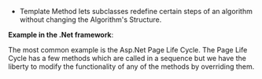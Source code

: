 
- Template Method lets subclasses redefine certain steps of an algorithm
without changing the Algorithm's Structure. 

**Example in the .Net framework**:

The most common example is the Asp.Net Page Life Cycle. The Page Life Cycle has a few methods which are called in a sequence but we have the liberty to modify the functionality of any of the methods by overriding them.
